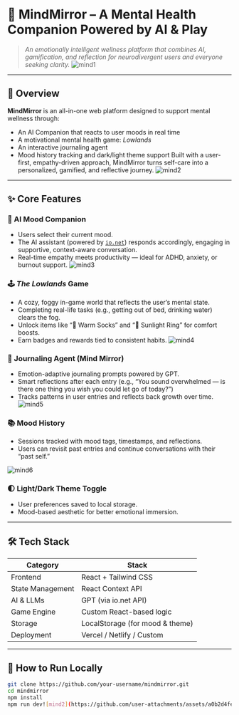 # 🧠 MindMirror – A Mental Health Companion Powered by AI & Play

> *An emotionally intelligent wellness platform that combines AI, gamification, and reflection for neurodivergent users and everyone seeking clarity.*
![mind1](https://github.com/user-attachments/assets/d4a02a64-0055-47be-8478-c7d187f8c1d4)
---

## 🌟 Overview

**MindMirror** is an all-in-one web platform designed to support mental wellness through:
- An AI Companion that reacts to user moods in real time
- A motivational mental health game: *Lowlands*
- An interactive journaling agent
- Mood history tracking and dark/light theme support
Built with a user-first, empathy-driven approach, MindMirror turns self-care into a personalized, gamified, and reflective journey.
![mind2](https://github.com/user-attachments/assets/31319451-e667-49de-895e-4d59c5e81c54)

---

## ✨ Core Features

### 🤖 AI Mood Companion
- Users select their current mood.
- The AI assistant (powered by [`io.net`](https://io.net)) responds accordingly, engaging in supportive, context-aware conversation.
- Real-time empathy meets productivity — ideal for ADHD, anxiety, or burnout support.
![mind3](https://github.com/user-attachments/assets/a10e1016-4958-4666-b2af-33a5e58e86c6)
### 🕹️ *The Lowlands* Game
- A cozy, foggy in-game world that reflects the user’s mental state.
- Completing real-life tasks (e.g., getting out of bed, drinking water) clears the fog.
- Unlock items like “🧦 Warm Socks” and “💍 Sunlight Ring” for comfort boosts.
- Earn badges and rewards tied to consistent habits.
![mind4](https://github.com/user-attachments/assets/d049aecc-8cce-46a7-a4f5-94740524b1e6)
### 📓 Journaling Agent (Mind Mirror)
- Emotion-adaptive journaling prompts powered by GPT.
- Smart reflections after each entry (e.g., “You sound overwhelmed — is there one thing you wish you could let go of today?”)
- Tracks patterns in user entries and reflects back growth over time.
![mind5](https://github.com/user-attachments/assets/fe4e4d76-78e8-495c-bf2d-e94b07163a4b)
### 📚 Mood History
- Sessions tracked with mood tags, timestamps, and reflections.
- Users can revisit past entries and continue conversations with their “past self.”

![mind6](https://github.com/user-attachments/assets/4e524c48-70e2-487f-995b-c1c5e4a59234)
### 🌓 Light/Dark Theme Toggle
- User preferences saved to local storage.
- Mood-based aesthetic for better emotional immersion.

---

## 🛠️ Tech Stack

| Category            | Stack                              |
|---------------------|-------------------------------------|
| Frontend            | React + Tailwind CSS                |
| State Management    | React Context API                   |
| AI & LLMs           | GPT (via io.net API)                |
| Game Engine         | Custom React-based logic            |
| Storage             | LocalStorage (for mood & theme)     |
| Deployment          | Vercel / Netlify / Custom           |

---

## 🧪 How to Run Locally

```bash
git clone https://github.com/your-username/mindmirror.git
cd mindmirror
npm install
npm run dev![mind2](https://github.com/user-attachments/assets/a0b2d4fe-6fcc-40f4-bacf-5e9ee72b3403)
